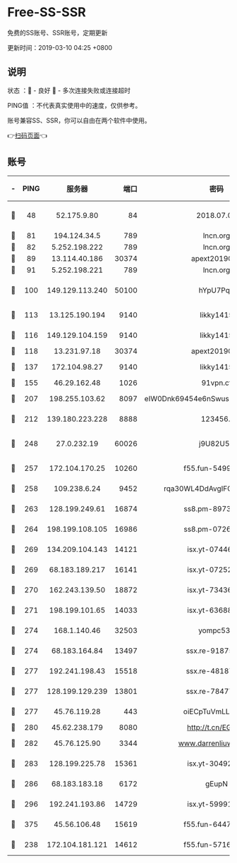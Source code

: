 # Free-SS-SSR

免费的SS账号、SSR账号，定期更新

更新时间：2019-03-10 04:25 +0800

## 说明

状态     ：🙂 - 良好 🙁 - 多次连接失败或连接超时

PING值   ：不代表真实使用中的速度，仅供参考。

账号兼容SS、SSR，你可以自由在两个软件中使用。

👉[扫码页面](https://liesauer.github.io/Free-SS-SSR/)👈

## 账号

|-|PING|服务器|端口|密码|加密方式|区域|
|:----:|:----:|:-----:|-----:|:----:|:----:|:----:|
|🙂|48|52.175.9.80|84|2018.07.07|chacha20-ietf-poly1305|HK|
|🙂|81|194.124.34.5|789|lncn.org|rc4|JP|
|🙂|82|5.252.198.222|789|lncn.org|rc4|JP|
|🙂|89|13.114.40.186|30374|apext2019006|chacha20|JP|
|🙂|91|5.252.198.221|789|lncn.org|rc4|JP|
|🙂|100|149.129.113.240|50100|hYpU7PqP|chacha20-ietf-poly1305|CN|
|🙂|113|13.125.190.194|9140|likky1415|aes-256-cfb|KR|
|🙂|116|149.129.104.159|9140|likky1415|aes-256-cfb|HK|
|🙂|118|13.231.97.18|30374|apext2019006|chacha20|JP|
|🙂|137|172.104.98.27|9140|likky1415|aes-256-cfb|JP|
|🙂|155|46.29.162.48|1026|91vpn.cf|rc4-md5|RU|
|🙂|207|198.255.103.62|8097|eIW0Dnk69454e6nSwuspv9DmS201tQ0D|aes-256-cfb|US|
|🙂|212|139.180.223.228|8888|123456..|aes-256-cfb|JP|
|🙂|248|27.0.232.19|60026|j9U82U53|xchacha20-ietf-poly1305|HK|
|🙂|257|172.104.170.25|10260|f55.fun-54999944|aes-256-cfb|SG|
|🙂|258|109.238.6.24|9452|rqa30WL4DdAvgIFG6Fs3znzTa|aes-256-cfb|FR|
|🙂|263|128.199.249.61|16874|ss8.pm-89735842|aes-256-cfb|SG|
|🙂|264|198.199.108.105|16986|ss8.pm-07262504|aes-256-cfb|US|
|🙂|269|134.209.104.143|14121|isx.yt-07446427|aes-256-cfb|SG|
|🙂|269|68.183.189.217|16141|isx.yt-07252342|aes-256-cfb|SG|
|🙂|270|162.243.139.50|18872|isx.yt-73436373|aes-256-cfb|US|
|🙂|271|198.199.101.65|14033|isx.yt-63688704|aes-256-cfb|US|
|🙂|274|168.1.140.46|32503|yompc535|aes-256-cfb|AU|
|🙂|274|68.183.164.84|13497|ssx.re-91875474|aes-256-cfb|US|
|🙂|277|192.241.198.43|15518|ssx.re-48187245|aes-256-cfb|US|
|🙂|277|128.199.129.239|13801|ssx.re-78477720|aes-256-cfb|SG|
|🙂|277|45.76.119.28|443|oiECpTuVmLLxk4Ts|aes-256-cfb|AU|
|🙂|280|45.62.238.179|8080|http://t.cn/EGJIyrl|rc4-md5|CA|
|🙂|282|45.76.125.90|3344|www.darrenliuwei.com|aes-256-cfb|AU|
|🙂|283|128.199.225.78|15361|isx.yt-30492264|aes-256-cfb|SG|
|🙂|286|68.183.183.18|6172|gEupN|aes-256-cfb|SG|
|🙂|296|192.241.193.86|14729|isx.yt-59991842|aes-256-cfb|US|
|🙂|375|45.56.106.48|15619|f55.fun-64473829|aes-256-cfb|US|
|🙂|238|172.104.181.121|14612|f55.fun-57160811|aes-256-cfb|SG|
